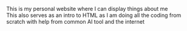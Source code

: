 This is my personal website where I can display things about me\
This also serves as an intro to HTML as I am doing all the coding from scratch with help from common AI tool and the internet
